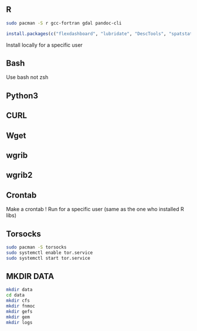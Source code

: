 ## R

```bash
sudo pacman -S r gcc-fortran gdal pandoc-cli
```

```R
install.packages(c("flexdashboard", "lubridate", "DescTools", "spatstat.utils", "scales", "ggplot2", "TSrepr", "data.table", "cluster", "clusterCrit", "zoo", "RColorBrewer", "stringr", "reshape", "ggpubr", "gridExtra", "attempt", "dplyr", "viridis", "rNOMADS", "assertthat"))
```

Install locally for a specific user

## Bash

Use bash not zsh

## Python3

## CURL

## Wget

## wgrib

## wgrib2

## Crontab

Make a crontab !
Run for a specific user (same as the one who installed R libs)

## Torsocks

```bash
sudo pacman -S torsocks
sudo systemctl enable tor.service
sudo systemctl start tor.service
```

## MKDIR DATA

```bash
mkdir data
cd data
mkdir cfs
mkdir fnmoc
mkdir gefs
mkdir gem
mkdir logs
```
